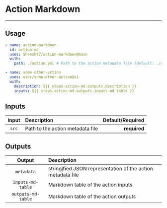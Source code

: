 # Action Markdown
-----------------

<!-- slot: description -->
<!-- /slot -->

## Usage

```yaml
- name: action-markdown
  id: action-md
  uses: Shresht7/action-markdown@main
  with:
    path: ./action.yml # Path to the action metadata file (default: ./action.yaml)

- name: some-other-action
  uses: user/some-other-action@v1
  with:
    description: ${{ steps.action-md.outputs.description }}
    inputs: ${{ steps.action-md.outputs.inputs-md-table }}
```

## Inputs

<!-- slot: inputs -->
| Input | Description                      | Default/Required |
| :---: | :------------------------------- | ---------------: |
| `src` | Path to the action metadata file |     **required** |
<!-- /slot -->

## Outputs

<!-- slot: outputs -->
|       Output       | Description                                                 |
| :----------------: | :---------------------------------------------------------- |
|     `metadata`     | stringified JSON representation of the action metadata file |
| `inputs-md-table`  | Markdown table of the action inputs                         |
| `outputs-md-table` | Markdown table of the action outputs                        |
<!-- /slot -->